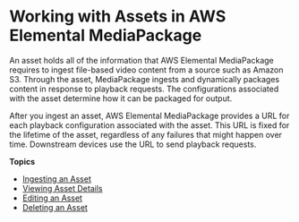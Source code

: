 # Working with Assets in AWS Elemental MediaPackage<a name="asset"></a>

An asset holds all of the information that AWS Elemental MediaPackage requires to ingest file\-based video content from a source such as Amazon S3\. Through the asset, MediaPackage ingests and dynamically packages content in response to playback requests\. The configurations associated with the asset determine how it can be packaged for output\. 

After you ingest an asset, AWS Elemental MediaPackage provides a URL for each playback configuration associated with the asset\. This URL is fixed for the lifetime of the asset, regardless of any failures that might happen over time\. Downstream devices use the URL to send playback requests\.

**Topics**
+ [Ingesting an Asset](asset-create.md)
+ [Viewing Asset Details](asset-view.md)
+ [Editing an Asset](asset-edit.md)
+ [Deleting an Asset](asset-delete.md)